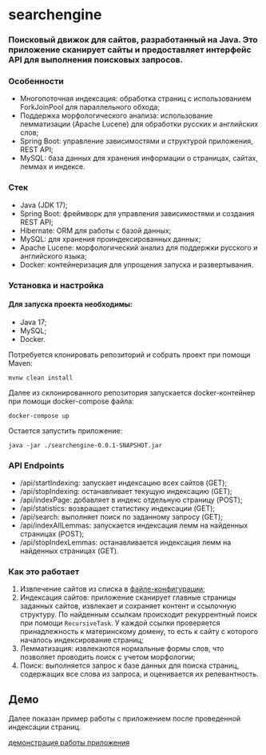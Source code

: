 # searchengine


### Поисковый движок для сайтов, разработанный на Java. Это приложение сканирует сайты и предоставляет интерфейс API для выполнения поисковых запросов.

### Особенности
- Многопоточная индексация: обработка страниц с использованием ForkJoinPool для параллельного обхода;
- Поддержка морфологического анализа: использование лемматизации (Apache Lucene) для обработки русских и английских слов;
- Spring Boot: управление зависимостями и структурой приложения, REST API;
- MySQL: база данных для хранения информации о страницах, сайтах, леммах и индексе.
  

### Стек

- Java (JDK 17);
- Spring Boot: фреймворк для управления зависимостями и создания REST API;
- Hibernate: ORM для работы с базой данных;
- MySQL: для хранения проиндексированных данных;
- Apache Lucene: морфологический анализ для поддержки русского и английского языка;
- Docker: контейнеризация для упрощения запуска и развертывания.

### Установка и настройка

#### Для запуска проекта необходимы:

- Java 17;
- MySQL;
- Docker.

Потребуется клонировать репозиторий и собрать проект при помощи Maven:<br>
    
    mvnw clean install

Далее из склонированного репозитория запускается docker-контейнер при помощи docker-compose файла:<br>

    docker-compose up

Остается запустить приложение:<br>

    java -jar ./searchengine-0.0.1-SNAPSHOT.jar

### API Endpoints

- /api/startIndexing: запускает индексацию всех сайтов (GET);
- /api/stopIndexing: останавливает текущую индексацию (GET);
- /api/indexPage: добавляет в индекс отдельную страницу (POST);
- /api/statistics: возвращает статистику индексации (GET);
- /api/search: выполняет поиск по заданному запросу (GET);
- /api/indexAllLemmas: запускается индексация лемм на найденных страницах (POST);
- /api/stopIndexLemmas: останавливается индексация лемм на найденных страницах (GET).

### Как это работает
1. Извлечение сайтов из списка в [файле-конфигурации](application.yaml);
2. Индексация сайтов: приложение сканирует главные страницы заданных сайтов, извлекает и сохраняет контент и ссылочную структуру. По найденным ссылкам происходит рекуррентный поиск при помощи `RecursiveTask`. У каждой ссылки проверяется принадлежность к материнскому домену, то есть к сайту с которого началось индексирование страниц;
3. Лемматизация: извлекаются нормальные формы слов, что позволяет проводить поиск с учетом морфологии;
4. Поиск: выполняется запрос к базе данных для поиска страниц, содержащих все слова из запроса, и оценивается их релевантность.

## Демо

Далее показан пример работы с приложением после проведенной индексации страниц.

[демонстрация работы приложения](demo.gif)
